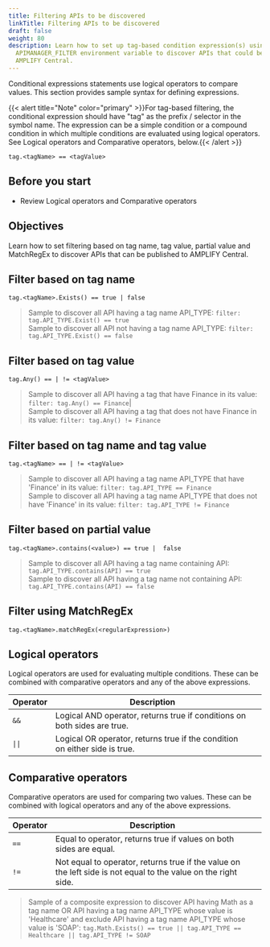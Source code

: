 ```yaml
---
title: Filtering APIs to be discovered
linkTitle: Filtering APIs to be discovered
draft: false
weight: 80
description: Learn how to set up tag-based condition expression(s) using the
  APIMANAGER_FILTER environment variable to discover APIs that could be added to
  AMPLIFY Central.
---
```

Conditional expressions statements use logical operators to compare values. This section provides sample syntax for defining expressions.

{{< alert title="Note" color="primary" >}}For tag-based filtering, the conditional expression should have "tag" as the prefix / selector in the symbol name.
The expression can be a simple condition or a compound condition in which multiple conditions are evaluated using logical operators. See Logical operators and Comparative operators, below.{{< /alert >}}

```
tag.<tagName> == <tagValue>
```

## Before you start

* Review Logical operators and Comparative operators

## Objectives

Learn how to set filtering based on tag name, tag value, partial value and MatchRegEx to discover APIs that can be published to AMPLIFY Central.

## Filter based on tag name

```
tag.<tagName>.Exists() == true | false
```

> Sample to discover all API having a tag name API_TYPE: ```filter: tag.API_TYPE.Exist() == true```\
> Sample to discover all API not having a tag name API_TYPE: ```filter: tag.API_TYPE.Exist() == false```

## Filter based on tag value

```
tag.Any() == | != <tagValue>
```

> Sample to discover all API having a tag that have Finance in its value: ```filter: tag.Any() == Finance```|\
> Sample to discover all API having a tag that does not have Finance in its value: ```filter: tag.Any() != Finance```

## Filter based on tag name and tag value

```
tag.<tagName> == | != <tagValue>
```

> Sample to discover all API having a tag name API_TYPE that have 'Finance' in its value: ```filter: tag.API_TYPE == Finance```\
> Sample to discover all API having a tag name API_TYPE that does not have 'Finance' in its value: ```filter: tag.API_TYPE != Finance```

## Filter based on partial value

```
tag.<tagName>.contains(<value>) == true |  false
```

> Sample to  discover all API having a tag name containing API: ```tag.API_TYPE.contains(API) == true```\
> Sample to  discover all API having a tag name not containing API: ```tag.API_TYPE.contains(API) == false```

## Filter using MatchRegEx

```
tag.<tagName>.matchRegEx(<regularExpression>)
```

## Logical operators

Logical operators are used for evaluating multiple conditions. These can be combined with comparative operators and any of the above expressions.

| Operator | Description                                                                |   |
|----------|----------------------------------------------------------------------------|---|
| `&&`      | Logical AND operator, returns true if conditions on both sides are true.   |   |
| `\|\|`       | Logical OR operator, returns true if the condition on either side is true. |   |

## Comparative operators

Comparative operators are used for comparing two values. These can be combined with logical operators and any of the above expressions.

| Operator | Description                                                                                                    |   |
|----------|----------------------------------------------------------------------------------------------------------------|---|
| `==`       | Equal to operator, returns true if values on both sides are equal.                                             |   |
| `!=`       | Not equal to operator, returns true if the value on the left side is not equal to the value on the right side. |   |

> Sample of a composite expression to discover API having Math as a tag name OR API having a tag name API_TYPE whose value is 'Healthcare' and exclude API having a tag name API_TYPE whose value is 'SOAP': ```tag.Math.Exists() == true || tag.API_TYPE == Healthcare || tag.API_TYPE != SOAP```
